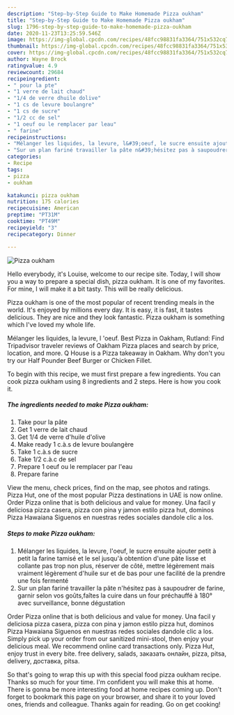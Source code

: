 ```yaml
---
description: "Step-by-Step Guide to Make Homemade Pizza oukham"
title: "Step-by-Step Guide to Make Homemade Pizza oukham"
slug: 1796-step-by-step-guide-to-make-homemade-pizza-oukham
date: 2020-11-23T13:25:59.546Z
image: https://img-global.cpcdn.com/recipes/48fcc98831fa3364/751x532cq70/pizza-oukham-photo-principale-de-la-recette.jpg
thumbnail: https://img-global.cpcdn.com/recipes/48fcc98831fa3364/751x532cq70/pizza-oukham-photo-principale-de-la-recette.jpg
cover: https://img-global.cpcdn.com/recipes/48fcc98831fa3364/751x532cq70/pizza-oukham-photo-principale-de-la-recette.jpg
author: Wayne Brock
ratingvalue: 4.9
reviewcount: 29684
recipeingredient:
- " pour la pte"
- "1 verre de lait chaud"
- "1/4 de verre dhuile dolive"
- "1 cs de levure boulangre"
- "1 cs de sucre"
- "1/2 cc de sel"
- "1 oeuf ou le remplacer par leau"
- " farine"
recipeinstructions:
- "Mélanger les liquides, la levure, l&#39;oeuf, le sucre ensuite ajouter petit à petit la farine tamisé et le sel jusqu&#39;à obtention d&#39;une pâte lisse et collante pas trop non plus, réserver de côté, mettre légèrement mais vraiment légèrement d&#39;huile sur et de bas pour une facilité de la prendre une fois fermenté"
- "Sur un plan fariné travailler la pâte n&#39;hésitez pas à saupoudrer de farine, garnir selon vos goûts,faîtes la cuire dans un four préchauffé à 180° avec surveillance, bonne dégustation"
categories:
- Recipe
tags:
- pizza
- oukham

katakunci: pizza oukham 
nutrition: 175 calories
recipecuisine: American
preptime: "PT31M"
cooktime: "PT49M"
recipeyield: "3"
recipecategory: Dinner

---
```



![Pizza oukham](https://img-global.cpcdn.com/recipes/48fcc98831fa3364/751x532cq70/pizza-oukham-photo-principale-de-la-recette.jpg)

Hello everybody, it's Louise, welcome to our recipe site. Today, I will show you a way to prepare a special dish, pizza oukham. It is one of my favorites. For mine, I will make it a bit tasty. This will be really delicious.

Pizza oukham is one of the most popular of recent trending meals in the world. It's enjoyed by millions every day. It is easy, it is fast, it tastes delicious. They are nice and they look fantastic. Pizza oukham is something which I've loved my whole life.

Mélanger les liquides, la levure, l &#39;oeuf. Best Pizza in Oakham, Rutland: Find Tripadvisor traveler reviews of Oakham Pizza places and search by price, location, and more. Q House is a Pizza takeaway in Oakham. Why don&#39;t you try our Half Pounder Beef Burger or Chicken Fillet.


To begin with this recipe, we must first prepare a few ingredients. You can cook pizza oukham using 8 ingredients and 2 steps. Here is how you cook it.

<!--inarticleads1-->

##### The ingredients needed to make Pizza oukham:

1. Take  pour la pâte
1. Get 1 verre de lait chaud
1. Get 1/4 de verre d&#39;huile d&#39;olive
1. Make ready 1 c.à.s de levure boulangère
1. Take 1 c.à.s de sucre
1. Take 1/2 c.à.c de sel
1. Prepare 1 oeuf ou le remplacer par l&#39;eau
1. Prepare  farine


View the menu, check prices, find on the map, see photos and ratings. Pizza Hut, one of the most popular Pizza destinations in UAE is now online. Order Pizza online that is both delicious and value for money. Una facil y deliciosa pizza casera, pizza con pina y jamon estilo pizza hut, dominos Pizza Hawaiana Siguenos en nuestras redes sociales dandole clic a los. 

<!--inarticleads2-->

##### Steps to make Pizza oukham:

1. Mélanger les liquides, la levure, l&#39;oeuf, le sucre ensuite ajouter petit à petit la farine tamisé et le sel jusqu&#39;à obtention d&#39;une pâte lisse et collante pas trop non plus, réserver de côté, mettre légèrement mais vraiment légèrement d&#39;huile sur et de bas pour une facilité de la prendre une fois fermenté
1. Sur un plan fariné travailler la pâte n&#39;hésitez pas à saupoudrer de farine, garnir selon vos goûts,faîtes la cuire dans un four préchauffé à 180° avec surveillance, bonne dégustation


Order Pizza online that is both delicious and value for money. Una facil y deliciosa pizza casera, pizza con pina y jamon estilo pizza hut, dominos Pizza Hawaiana Siguenos en nuestras redes sociales dandole clic a los. Simply pick up your order from our sanitized mini-stool, then enjoy your delicious meal. We recommend online card transactions only. Pizza Hut, enjoy trust in every bite. free delivery, salads, заказать онлайн, pizza, pitsa, delivery, доставка, pitsa. 

So that's going to wrap this up with this special food pizza oukham recipe. Thanks so much for your time. I'm confident you will make this at home. There is gonna be more interesting food at home recipes coming up. Don't forget to bookmark this page on your browser, and share it to your loved ones, friends and colleague. Thanks again for reading. Go on get cooking!
